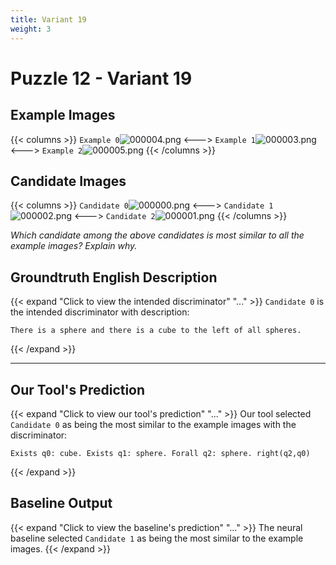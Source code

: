 ```yaml
---
title: Variant 19
weight: 3
---
```


# Puzzle 12 - Variant 19

## Example Images
{{< columns >}}
`Example 0`![000004.png](/clevr-variants/aphaeresis/fovariant-19/render/images/CLEVR_val_000004.png)
<--->
`Example 1`![000003.png](/clevr-variants/aphaeresis/fovariant-19/render/images/CLEVR_val_000003.png)
<--->
`Example 2`![000005.png](/clevr-variants/aphaeresis/fovariant-19/render/images/CLEVR_val_000005.png)
{{< /columns >}}

## Candidate Images
{{< columns >}}
`Candidate 0`![000000.png](/clevr-variants/aphaeresis/fovariant-19/render/images/CLEVR_val_000000.png)
<--->
`Candidate 1`![000002.png](/clevr-variants/aphaeresis/fovariant-19/render/images/CLEVR_val_000002.png)
<--->
`Candidate 2`![000001.png](/clevr-variants/aphaeresis/fovariant-19/render/images/CLEVR_val_000001.png)
{{< /columns >}}

*Which candidate among the above candidates is most similar to all the example images? Explain why.*

## Groundtruth English Description

{{< expand "Click to view the intended discriminator" "..." >}}
`Candidate 0` is the intended discriminator with description:
```plaintext 
There is a sphere and there is a cube to the left of all spheres.
```
{{< /expand >}}

---



## Our Tool's Prediction

{{< expand "Click to view our tool's prediction" "..." >}}
Our tool selected `Candidate 0` as being the most similar to the example images with the discriminator:
```plaintext
Exists q0: cube. Exists q1: sphere. Forall q2: sphere. right(q2,q0)
```
{{< /expand >}}



## Baseline Output

{{< expand "Click to view the baseline's prediction" "..." >}}
The neural baseline selected `Candidate 1` as being the most similar to the example images.
{{< /expand >}}


